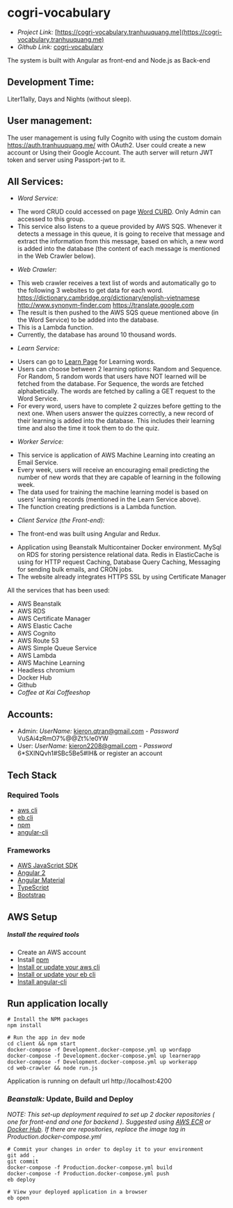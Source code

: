 # cogri-vocabulary

- *Project Link:* [https://cogri-vocabulary.tranhuuquang.me](https://cogri-vocabulary.tranhuuquang.me)
- *Github Link:* [cogri-vocabulary](https://github.com/kieronqtran/cogri-vocabulary)

The system is built with Angular as front-end and Node.js as Back-end

## Development Time:
Liter11ally, Days and Nights (without sleep).

## User management: 
The user management is using fully Cognito with using the custom domain https://auth.tranhuuquang.me/ with OAuth2. User could create a new account or Using their Google Account. The auth server will return JWT token and server using Passport-jwt to it.

## All Services:
- *Word Service:* 
+ The word CRUD could accessed on page [Word CURD](https://cogri-vocabulary.tranhuuquang.me/admin/word). Only Admin can accessed to this group.
+ This service also listens to a queue provided by AWS SQS. Whenever it detects a message in this queue, it is going to receive that message and extract the information from this message, based on which, a new word is added into the database (the content of each message is mentioned in the Web Crawler below). 


- *Web Crawler:*
+ This web crawler receives a text list of words and automatically go to the following 3 websites to get data for each word. 
https://dictionary.cambridge.org/dictionary/english-vietnamese
http://www.synonym-finder.com
https://translate.google.com
+ The result is then pushed to the AWS SQS queue mentioned above (in the Word Service) to be added into the database.
+ This is a Lambda function.
+ Currently, the database has around 10 thousand words.


- *Learn Service:* 
+ Users can go to [Learn Page](https://cogri-vocabulary.tranhuuquang.me/learn) for Learning words.
+ Users can choose between 2 learning options: Random and Sequence. For Random, 5 random words that users have NOT learned will be fetched from the database. For Sequence, the words are fetched alphabetically. The words are fetched by calling a GET request to the Word Service.
+ For every word, users have to complete 2 quizzes before getting to the next one. When users answer the quizzes correctly, a new record of their learning is added into the database. This includes their learning time and also the time it took them to do the quiz.


- *Worker Service:*
+ This service is application of AWS Machine Learning into creating an Email Service.
+ Every week, users will receive an encouraging email predicting the number of new words that they are capable of learning in the following week.
+ The data used for training the machine learning model is based on users' learning records (mentioned in the Learn Service above). 
+ The function creating predictions is a Lambda function.


- *Client Service (the Front-end):*
+ The front-end was built using Angular and Redux.


- Application using Beanstalk Multicontainer Docker environment. MySql on RDS for storing persistence relational data. Redis in ElasticCache is using for HTTP request Caching, Database Query Caching, Messaging for sending bulk emails, and CRON jobs.
- The website already integrates HTTPS SSL by using Certificate Manager

All the services that has been used:
 - AWS Beanstalk
 - AWS RDS
 - AWS Certificate Manager
 - AWS Elastic Cache
 - AWS Cognito
 - AWS Route 53
 - AWS Simple Queue Service
 - AWS Lambda
 - AWS Machine Learning
 - Headless chromium
 - Docker Hub
 - Github
 - *Coffee at Kai Coffeeshop*
 

## Accounts:
- Admin: *UserName:* kieron.qtran@gmail.com - *Password* VuSAi4zRmO7%@@Zt%!e0YW
- User: *UserName:* kieron2208@gmail.com - *Password* 6*SXINQvh1#SBc5Be5#IH& or register an account

## Tech Stack
### Required Tools
* [aws cli](http://docs.aws.amazon.com/cli/latest/userguide/installing.html)
* [eb cli](http://docs.aws.amazon.com/elasticbeanstalk/latest/dg/eb-cli3-install.html)
* [npm](https://www.npmjs.com/)
* [angular-cli](https://github.com/angular/angular-cli)

### Frameworks
* [AWS JavaScript SDK](http://docs.aws.amazon.com/AWSJavaScriptSDK/guide/browser-intro.html)
* [Angular 2](https://angular.io/docs/ts/latest/quickstart.html)
* [Angular Material](https://material.angular.io/)
* [TypeScript](https://www.typescriptlang.org/docs/tutorial.html)
* [Bootstrap](http://getbootstrap.com/)

## AWS Setup
##### Install the required tools
* Create an AWS account
* Install [npm](https://www.npmjs.com/)
* [Install or update your aws cli](http://docs.aws.amazon.com/cli/latest/userguide/installing.html)
* [Install or update your eb cli](http://docs.aws.amazon.com/elasticbeanstalk/latest/dg/eb-cli3-install.html)
* [Install angular-cli](https://github.com/angular/angular-cli)

## Run application locally
```
# Install the NPM packages
npm install
```
```
# Run the app in dev mode
cd client && npm start
docker-compose -f Development.docker-compose.yml up wordapp
docker-compose -f Development.docker-compose.yml up learnerapp
docker-compose -f Development.docker-compose.yml up workerapp
cd web-crawler && node run.js
```
Application is running on default url http://localhost:4200

### _Beanstalk:_ Update, Build and Deploy

_NOTE: This set-up deployment required to set up 2 docker repositories ( one for front-end and one for backend ). Suggested using [AWS ECR](https://aws.amazon.com/ecr/) or [Docker Hub](https://hub.docker.com/). If there are repositories, replace the image tag in *Production.docker-compose.yml*_

```
# Commit your changes in order to deploy it to your environment
git add .
git commit
docker-compose -f Production.docker-compose.yml build
docker-compose -f Production.docker-compose.yml push
eb deploy
```
```
# View your deployed application in a browser
eb open
```

